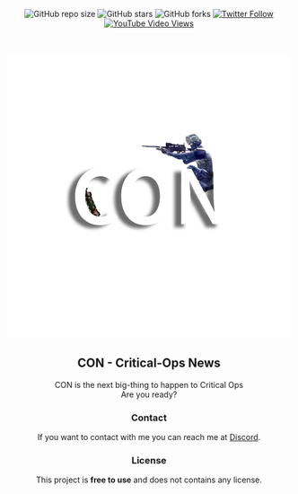 <div align="center">
  
  ![GitHub repo size](https://img.shields.io/github/repo-size/codewithsadee/gamex)
  ![GitHub stars](https://img.shields.io/github/stars/codewithsadee/gamex?style=social)
  ![GitHub forks](https://img.shields.io/github/forks/codewithsadee/gamex?style=social)
  [![Twitter Follow](https://img.shields.io/twitter/follow/codewithsadee?style=social)](https://twitter.com/intent/follow?screen_name=codewithsadee)
  [![YouTube Video Views](https://img.shields.io/youtube/views/BK9_voy6VXU?style=social)](https://youtu.be/BK9_voy6VXU)

  <br />
  <br />
  
  <img src="readme-images/CON LOGO TRANSPARENT.png" />

  <h2 align="center">CON - Critical-Ops News </h2>

  CON is the next big-thing to happen to Critical Ops <br />Are you ready?


### Contact

If you want to contact with me you can reach me at [Discord](notshyer).

### License

This project is **free to use** and does not contains any license.
